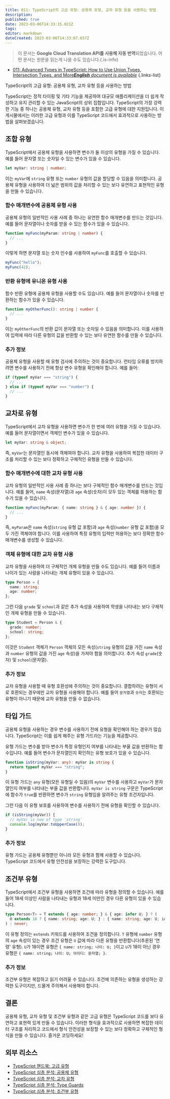```yaml
---
title: 011: TypeScript의 고급 유형: 공용체 유형, 교차 유형 등을 사용하는 방법
description: 
published: true
date: 2023-03-06T14:33:15.021Z
tags: 
editor: markdown
dateCreated: 2023-03-06T14:33:07.657Z
---
```


> 이 문서는 **Google Cloud Translation API를 사용해 자동 번역**되었습니다.
어떤 문서는 원문을 읽는게 나을 수도 있습니다.{.is-info}



- [011: Advanced Types in TypeScript: How to Use Union Types, Intersection Types, and More***English** document is available*](/en/Knowledge-base/TypeScript/Learning/011-advanced-types-in-typescript-how-to-use-union-types-intersection-types-and-more)
{.links-list}



TypeScript의 고급 유형: 공용체 유형, 교차 유형 등을 사용하는 방법

TypeScript는 정적 타이핑 및 기타 기능을 제공하여 대규모 애플리케이션을 더 쉽게 작성하고 유지 관리할 수 있는 JavaScript의 상위 집합입니다. TypeScript의 가장 강력한 기능 중 하나는 공용체 유형, 교차 유형 등을 포함한 고급 유형에 대한 지원입니다. 이 게시물에서는 이러한 고급 유형과 이를 TypeScript 코드에서 효과적으로 사용하는 방법을 살펴보겠습니다.

## 조합 유형

TypeScript에서 공용체 유형을 사용하면 변수가 둘 이상의 유형을 가질 수 있습니다. 예를 들어 문자열 또는 숫자일 수 있는 변수가 있을 수 있습니다.

```typescript
let myVar: string | number;
```

이는 `myVar`에 `string` 유형 또는 `number` 유형의 값을 할당할 수 있음을 의미합니다. 공용체 유형을 사용하여 더 넓은 범위의 값을 처리할 수 있는 보다 유연하고 표현적인 유형을 만들 수 있습니다.

### 함수 매개변수에 공용체 유형 사용

공용체 유형의 일반적인 사용 사례 중 하나는 유연한 함수 매개변수를 만드는 것입니다. 예를 들어 문자열이나 숫자를 받을 수 있는 함수가 있을 수 있습니다.

```typescript
function myFunc(myParam: string | number) {
  // ...
}
```

이렇게 하면 문자열 또는 숫자 인수를 사용하여 `myFunc`를 호출할 수 있습니다.

```typescript
myFunc("hello");
myFunc(42);
```

### 반환 유형에 유니온 유형 사용

함수 반환 유형에 공용체 유형을 사용할 수도 있습니다. 예를 들어 문자열이나 숫자를 반환하는 함수가 있을 수 있습니다.

```typescript
function myOtherFunc(): string | number {
  // ...
}
```

이는 `myOtherFunc`의 반환 값이 문자열 또는 숫자일 수 있음을 의미합니다. 이를 사용하여 입력에 따라 다른 유형의 값을 반환할 수 있는 보다 유연한 함수를 만들 수 있습니다.

### 추가 정보

공용체 유형을 사용할 때 유형 검사에 주의하는 것이 중요합니다. 런타임 오류를 방지하려면 변수를 사용하기 전에 항상 변수 유형을 확인해야 합니다. 예를 들어:

```typescript
if (typeof myVar === "string") {
  // ...
} else if (typeof myVar === "number") {
  // ...
}
```

## 교차로 유형

TypeScript에서 교차 유형을 사용하면 변수가 한 번에 여러 유형을 가질 수 있습니다. 예를 들어 문자열이면서 객체인 변수가 있을 수 있습니다.

```typescript
let myVar: string & object;
```

즉, `myVar`는 문자열인 동시에 객체여야 합니다. 교차 유형을 사용하여 복잡한 데이터 구조를 처리할 수 있는 보다 정확하고 구체적인 유형을 만들 수 있습니다.

### 함수 매개변수에 대한 교차 유형 사용

교차 유형의 일반적인 사용 사례 중 하나는 보다 구체적인 함수 매개변수를 만드는 것입니다. 예를 들어, `name` 속성(문자열)과 `age` 속성(숫자)이 모두 있는 객체를 허용하는 함수가 있을 수 있습니다.

```typescript
function myFunc(myParam: { name: string } & { age: number }) {
  // ...
}
```

즉, `myParam`은 `name` 속성(`string` 유형 값 포함)과 `age` 속성(`number` 유형 값 포함)을 모두 가진 객체여야 합니다. 이를 사용하여 특정 유형의 입력만 허용하는 보다 정확한 함수 매개변수를 생성할 수 있습니다.

### 객체 유형에 대한 교차 유형 사용

교차 유형을 사용하여 더 구체적인 개체 유형을 만들 수도 있습니다. 예를 들어 이름과 나이가 있는 사람을 나타내는 개체 유형이 있을 수 있습니다.

```typescript
type Person = {
  name: string;
  age: number;
};
```

그런 다음 `grade` 및 `school`과 같은 추가 속성을 사용하여 학생을 나타내는 보다 구체적인 개체 유형을 만들 수 있습니다.

```typescript
type Student = Person & {
  grade: number;
  school: string;
};
```

이것은 `Student` 객체가 `Person` 객체의 모든 속성(`string` 유형의 값을 가진 `name` 속성과 `number` 유형의 값을 가진 `age` 속성)을 가져야 함을 의미합니다. 추가 속성 `grade`(숫자) 및 `school`(문자열).

### 추가 정보

교차 유형을 사용할 때 유형 호환성에 주의하는 것이 중요합니다. 결합하려는 유형이 서로 호환되는 경우에만 교차 유형을 사용해야 합니다. 예를 들어 `문자열`과 `숫자`는 호환되는 유형이 아니기 때문에 교차 유형을 만들 수 없습니다.

## 타입 가드

공용체 유형을 사용하는 경우 변수를 사용하기 전에 유형을 확인해야 하는 경우가 많습니다. TypeScript는 이를 쉽게 해주는 유형 가드라는 기능을 제공합니다.

유형 가드는 변수를 받아 변수가 특정 유형인지 여부를 나타내는 부울 값을 반환하는 함수입니다. 예를 들어 변수가 문자열인지 확인하는 유형 보호가 있을 수 있습니다.

```typescript
function isString(myVar: any): myVar is string {
  return typeof myVar === "string";
}
```

이 유형 가드는 `any` 유형(모든 유형일 수 있음)의 `myVar` 변수를 사용하고 `myVar`가 문자열인지 여부를 나타내는 부울 값을 반환합니다. `myVar is string` 구문은 TypeScript에 함수가 `true`를 반환하면 변수가 `string` 유형임을 알려주는 유형 조건자입니다.

그런 다음 이 유형 보호를 사용하여 변수를 사용하기 전에 유형을 확인할 수 있습니다.

```typescript
if (isString(myVar)) {
  // myVar is now of type `string`
  console.log(myVar.toUpperCase());
}
```

### 추가 정보

유형 가드는 공용체 유형뿐만 아니라 모든 유형과 함께 사용할 수 있습니다. TypeScript 코드에서 유형 안전성을 보장하는 강력한 도구입니다.

## 조건부 유형

TypeScript에서 조건부 유형을 사용하면 조건에 따라 유형을 정의할 수 있습니다. 예를 들어 18세 이상인 사람을 나타내는 유형과 18세 미만인 경우 다른 유형이 있을 수 있습니다.

```typescript
type Person<T> = T extends { age: number; } & { age: infer U; } ? (
  U extends 18 ? { name: string; age: U; } : { name: string; age: U; id: string; }
) : never;
```

이 유형 정의는 `extends` 키워드를 사용하여 조건을 정의합니다. `T` 유형에 `number` 유형의 `age` 속성이 있는 경우 조건 유형은 `U` 값에 따라 다른 유형을 반환합니다(추론된 '연령' 유형). `U`가 18이면 유형은 `{ name: string; 나이: U; }`이고 `U`가 18이 아닌 경우 유형은 `{ name: string; 나이: U; 아이디: 문자열; }`.

### 추가 정보

조건부 유형은 복잡하고 읽기 어려울 수 있습니다. 조건에 의존하는 유형을 생성하는 강력한 도구이지만, 드물게 주의해서 사용해야 합니다.

## 결론

공용체 유형, 교차 유형 및 조건부 유형과 같은 고급 유형은 TypeScript 코드를 보다 유연하고 표현력 있게 만들 수 있습니다. 이러한 형식을 효과적으로 사용하면 복잡한 데이터 구조를 처리하고 코드에서 형식 안전성을 보장할 수 있는 보다 정확하고 구체적인 형식을 만들 수 있습니다. 즐거운 코딩하세요!

## 외부 리소스

- [TypeScript 핸드북: 고급 유형](https://www.typescriptlang.org/docs/handbook/advanced-types.html)
- [TypeScript 심층 분석: 공용체 유형](https://basarat.gitbook.io/typescript/type-system/union-types)
- [TypeScript 심층 분석: 교차 유형](https://basarat.gitbook.io/typescript/type-system/intersection-types)
- [TypeScript 심층 분석: Type Guards](https://basarat.gitbook.io/typescript/type-system/typeguard)
- [TypeScript 심층 분석: 조건부 유형](https://basarat.gitbook.io/typescript/type-system/conditional-types)